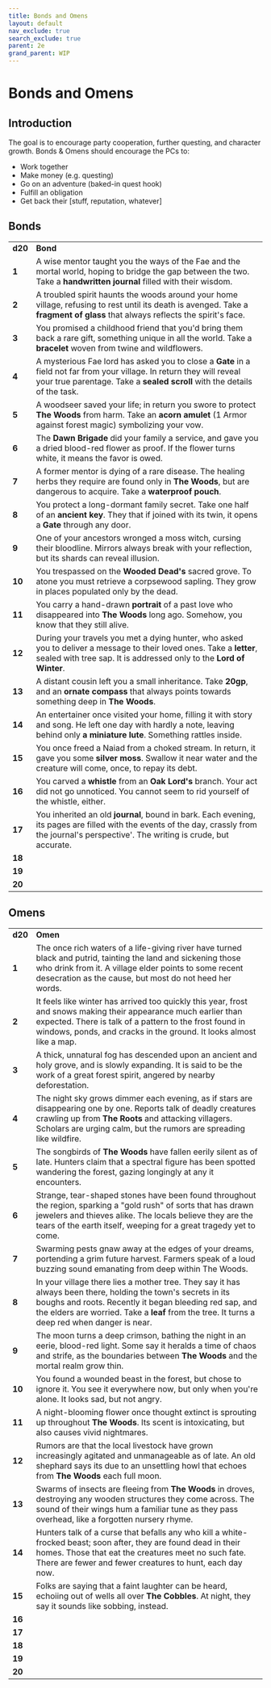 ```yaml
---
title: Bonds and Omens
layout: default
nav_exclude: true
search_exclude: true
parent: 2e
grand_parent: WIP
---
```


# Bonds and Omens

## Introduction

The goal is to encourage party cooperation, further questing, and character growth. Bonds & Omens should encourage the PCs to:
- Work together
- Make money (e.g. questing)
- Go on an adventure (baked-in quest hook)
- Fulfill an obligation
- Get back their [stuff, reputation, whatever]

## Bonds

|         |                                                                                                                                                                                                      |
| ------- | ---------------------------------------------------------------------------------------------------------------------------------------------------------------------------------------------------- |
| **d20** | **Bond**                                                                                                                                                                                             |
| **1**   | A wise mentor taught you the ways of the Fae and the mortal world, hoping to bridge the gap between the two. Take a **handwritten journal** filled with their wisdom.                                |
| **2**   | A troubled spirit haunts the woods around your home village, refusing to rest until its death is avenged. Take a **fragment of glass** that always reflects the spirit's face.                       |
| **3**   | You promised a childhood friend that you'd bring them back a rare gift, something unique in all the world. Take a **bracelet** woven from twine and wildflowers.                                     |
| **4**   | A mysterious Fae lord has asked you to close a **Gate** in a field not far from your village. In return they will reveal your true parentage. Take a **sealed scroll** with the details of the task. |
| **5**   | A woodseer saved your life; in return you swore to protect **The Woods** from harm. Take an **acorn amulet** (1 Armor against forest magic) symbolizing your vow.                                    |
| **6**   | The **Dawn Brigade** did your family a service, and gave you a dried blood-red flower as proof. If the flower turns white, it means the favor is owed.                                               |
| **7**   | A former mentor is dying of a rare disease. The healing herbs they require are found only in **The Woods**, but are dangerous to acquire. Take a **waterproof pouch**.                               |
| **8**   | You protect a long-dormant family secret. Take one half of an **ancient key**. They that if joined with its twin, it opens a **Gate** through any door.                                              |
| **9**   | One of your ancestors wronged a moss witch, cursing their bloodline. Mirrors always break with your reflection, but its shards can reveal illusion.                                                  |
| **10**  | You trespassed on the **Wooded Dead's** sacred grove. To atone you must retrieve a corpsewood sapling. They grow in places populated only by the dead.                                               |
| **11**  | You carry a hand-drawn **portrait** of a past love who disappeared into **The Woods** long ago. Somehow, you know that they still alive.                                                             |
| **12**  | During your travels you met a dying hunter, who asked you to deliver a message to their loved ones. Take a **letter**, sealed with tree sap. It is addressed only to the **Lord of Winter**.         |
| **13**  | A distant cousin left you a small inheritance. Take **20gp**, and an **ornate compass** that always points towards something deep in **The Woods**.                                                  |
| **14**  | An entertainer once visited your home, filling it with story and song. He left one day with hardly a note, leaving behind only **a miniature lute**. Something rattles inside.                       |
| **15**  | You once freed a Naiad from a choked stream. In return, it gave you some **silver moss**. Swallow it near water and the creature will come, once, to repay its debt.                                 |
| **16**  | You carved a **whistle** from an **Oak Lord's** branch. Your act did not go unnoticed. You cannot seem to rid yourself of the whistle, either.                                                       |
| **17**  | You inherited an old **journal**, bound in bark. Each evening, its pages are filled with the events of the day, crassly from the journal's perspective'. The writing is crude, but accurate.         |
| **18**  |                                                                                                                                                                                                      |
| **19**  |                                                                                                                                                                                                      |
| **20**  |                                                                                                                                                                                                      |


## Omens

|         |                                                                                                                                                                                                                                                                          |
| ------- | ------------------------------------------------------------------------------------------------------------------------------------------------------------------------------------------------------------------------------------------------------------------------ |
| **d20** | **Omen**                                                                                                                                                                                                                                                                 |
| **1**   | The once rich waters of a life-giving river have turned black and putrid, tainting the land and sickening those who drink from it. A village elder points to some recent desecration as the cause, but most do not heed her words.                                       |
| **2**   | It feels like winter has arrived too quickly this year, frost and snows making their appearance much earlier than expected. There is talk of a pattern to the frost found in windows, ponds, and cracks in the ground. It looks almost like a map.                       |
| **3**   | A thick, unnatural fog has descended upon an ancient and holy grove, and is slowly expanding. It is said to be the work of a great forest spirit, angered by nearby deforestation.                                                                                       |
| **4**   | The night sky grows dimmer each evening, as if stars are disappearing one by one. Reports talk of deadly creatures crawling up from **The Roots** and attacking villagers.  Scholars are urging calm, but the rumors are spreading like wildfire.                        |
| **5**   | The songbirds of **The Woods** have fallen eerily silent as of late. Hunters claim that a spectral figure has been spotted wandering the forest, gazing longingly at any it encounters.                                                                                  |
| **6**   | Strange, tear-shaped stones have been found throughout the region, sparking a "gold rush" of sorts that has drawn jewelers and thieves alike. The locals believe they are the tears of the earth itself, weeping for a great tragedy yet to come.                        |
| **7**   | Swarming pests gnaw away at the edges of your dreams, portending a grim future harvest. Farmers speak of a loud buzzing sound emanating from deep within The Woods.                                                                                                      |
| **8**   | In your village there lies a mother tree. They say it has always been there, holding the town's secrets in its boughs and roots. Recently it began bleeding red sap, and the elders are worried. Take a **leaf** from the tree. It turns a deep red when danger is near. |
| **9**   | The moon turns a deep crimson, bathing the night in an eerie, blood-red light. Some say it heralds a time of chaos and strife, as the boundaries between **The Woods** and the mortal realm grow thin.                                                                   |
| **10**  | You found a wounded beast in the forest, but chose to ignore it. You see it everywhere now, but only when you're alone. It looks sad, but not angry.                                                                                                                     |
| **11**  | A night-blooming flower once thought extinct is sprouting up throughout **The Woods**. Its scent is intoxicating, but also causes vivid nightmares.                                                                                                                      |
| **12**  | Rumors are that the local livestock have grown increasingly agitated and unmanageable as of late. An old shephard says its due to an unsettling howl that echoes from **The Woods** each full moon.                                                                      |
| **13**  | Swarms of insects are fleeing from **The Woods** in droves, destroying any wooden structures they come across. The sound of their wings hum a familiar tune as they pass overhead, like a forgotten nursery rhyme.                                                       |
| **14**  | Hunters talk of a curse that befalls any who kill a white-frocked beast; soon after, they are found dead in their homes. Those that eat the creatures meet no such fate. There are fewer and fewer creatures to hunt, each day now.                                      |
| **15**  | Folks are saying that a faint laughter can be heard, echoiing out of wells all over **The Cobbles**. At night, they say it sounds like sobbing, instead.                                                                                                                 |
| **16**  |                                                                                                                                                                                                                                                                          |
| **17**  |                                                                                                                                                                                                                                                                          |
| **18**  |                                                                                                                                                                                                                                                                          |
| **19**  |                                                                                                                                                                                                                                                                          |
| **20**  |                                                                                                                                                                                                                                                                          |

